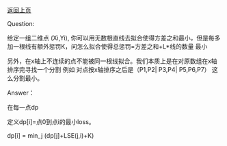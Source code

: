 [返回上页](..)

Question: 

给定一组二维点 (Xi,Yi), 你可以用无数根直线去拟合使得方差之和最小，但是每多加一根线有额外惩罚K，问怎么拟合使得总惩罚=方差之和+L*线的数量 最小

另外，在x轴上不连续的点不能被同一根线拟合。我们本质上是在对原数组在x轴排序完寻找一个分割 例如 对点按x轴排序之后是（P1,P2| P3,P4| P5,P6,P7） 这么分割最小。

Answer：

在每一点dp

定义dp[i]=点0到点i的最小loss。

dp[i] = min_j (dp[j]+LSE(j,i)+K)

